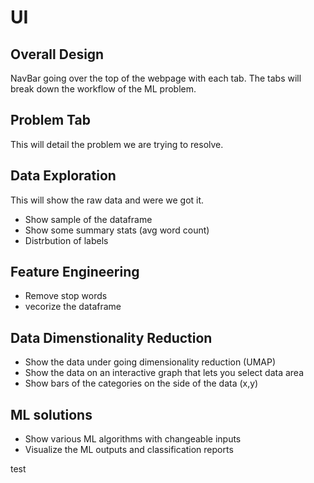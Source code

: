 

# UI

## Overall Design

NavBar going over the top of the webpage with each tab.  The tabs will break down the workflow of the ML problem.


## Problem Tab

This will detail the problem we are trying to resolve.

## Data Exploration

This will show the raw data and were we got it.
- Show sample of the dataframe
- Show some summary stats (avg word count)
- Distrbution of labels

## Feature Engineering
- Remove stop words
- vecorize the dataframe

## Data Dimenstionality Reduction
- Show the data under going dimensionality reduction (UMAP)
- Show the data on an interactive graph that lets you select data area
- Show bars of the categories on the side of the data (x,y)

## ML solutions
- Show various ML algorithms with changeable inputs
- Visualize the ML outputs and classification reports

test

